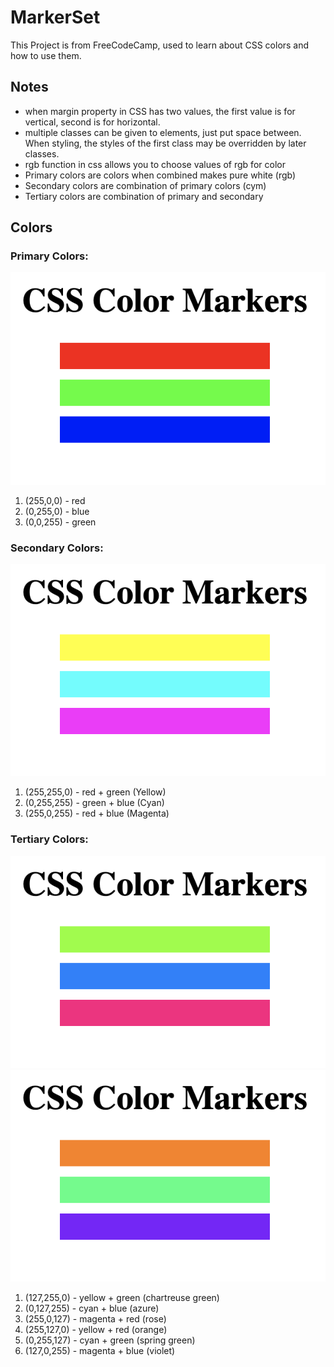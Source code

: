 # MarkerSet
This Project is from FreeCodeCamp, used to learn about CSS colors and how to use them. 

## Notes
- when margin property in CSS has two values, the first value is for vertical, second is for horizontal. 
- multiple classes can be given to elements, just put space between. When styling, the styles of the first class may be overridden by later classes. 
- rgb function in css allows you to choose values of rgb for color
- Primary colors are colors when combined makes pure white (rgb)
- Secondary colors are combination of primary colors (cym)
- Tertiary colors are combination of primary and secondary

## Colors
### Primary Colors:
![image](PrimaryColors.png)
1. (255,0,0) - red
2. (0,255,0) - blue
3. (0,0,255) - green

### Secondary Colors: 
![image](SecondaryColors.png)
1. (255,255,0) - red + green (Yellow)
2. (0,255,255) - green + blue (Cyan)
3. (255,0,255) - red + blue (Magenta)

### Tertiary Colors: 
![image](TertiaryColors1.png) 
![image](TertiaryColors2.png)
1. (127,255,0) - yellow + green (chartreuse green)
2. (0,127,255) - cyan + blue (azure)
3. (255,0,127) - magenta + red (rose)
4. (255,127,0) - yellow + red (orange)
5. (0,255,127) - cyan + green (spring green)
6. (127,0,255) - magenta + blue (violet)
